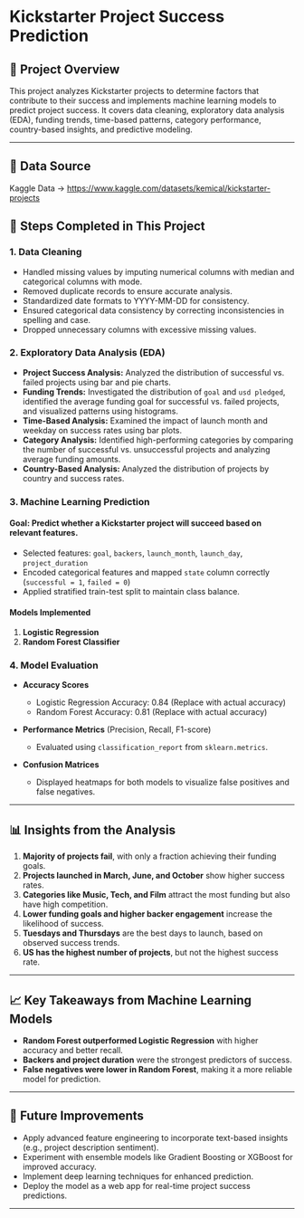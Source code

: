 # Kickstarter Project Success Prediction

## 📌 Project Overview
This project analyzes Kickstarter projects to determine factors that contribute to their success and implements machine learning models to predict project success. It covers data cleaning, exploratory data analysis (EDA), funding trends, time-based patterns, category performance, country-based insights, and predictive modeling.

---
## 📌 Data Source
Kaggle Data -> https://www.kaggle.com/datasets/kemical/kickstarter-projects

## 📂 Steps Completed in This Project

### **1. Data Cleaning**
- Handled missing values by imputing numerical columns with median and categorical columns with mode.
- Removed duplicate records to ensure accurate analysis.
- Standardized date formats to YYYY-MM-DD for consistency.
- Ensured categorical data consistency by correcting inconsistencies in spelling and case.
- Dropped unnecessary columns with excessive missing values.

### **2. Exploratory Data Analysis (EDA)**
- **Project Success Analysis:** Analyzed the distribution of successful vs. failed projects using bar and pie charts.
- **Funding Trends:** Investigated the distribution of `goal` and `usd pledged`, identified the average funding goal for successful vs. failed projects, and visualized patterns using histograms.
- **Time-Based Analysis:** Examined the impact of launch month and weekday on success rates using bar plots.
- **Category Analysis:** Identified high-performing categories by comparing the number of successful vs. unsuccessful projects and analyzing average funding amounts.
- **Country-Based Analysis:** Analyzed the distribution of projects by country and success rates.

### **3. Machine Learning Prediction**
#### **Goal:** Predict whether a Kickstarter project will succeed based on relevant features.
- Selected features: `goal`, `backers`, `launch_month`, `launch_day`, `project_duration`
- Encoded categorical features and mapped `state` column correctly (`successful = 1`, `failed = 0`)
- Applied stratified train-test split to maintain class balance.

#### **Models Implemented**
1. **Logistic Regression**
2. **Random Forest Classifier**

### **4. Model Evaluation**
- **Accuracy Scores**
  - Logistic Regression Accuracy: 0.84  (Replace with actual accuracy)
  - Random Forest Accuracy: 0.81  (Replace with actual accuracy)

- **Performance Metrics** (Precision, Recall, F1-score)
  - Evaluated using `classification_report` from `sklearn.metrics`.

- **Confusion Matrices**
  - Displayed heatmaps for both models to visualize false positives and false negatives.

---

## 📊 **Insights from the Analysis**
1. **Majority of projects fail**, with only a fraction achieving their funding goals.
2. **Projects launched in March, June, and October** show higher success rates.
3. **Categories like Music, Tech, and Film** attract the most funding but also have high competition.
4. **Lower funding goals and higher backer engagement** increase the likelihood of success.
5. **Tuesdays and Thursdays** are the best days to launch, based on observed success trends.
6. **US has the highest number of projects**, but not the highest success rate.

---

## 📈 **Key Takeaways from Machine Learning Models**
- **Random Forest outperformed Logistic Regression** with higher accuracy and better recall.
- **Backers and project duration** were the strongest predictors of success.
- **False negatives were lower in Random Forest**, making it a more reliable model for prediction.

---

## 🚀 Future Improvements
- Apply advanced feature engineering to incorporate text-based insights (e.g., project description sentiment).
- Experiment with ensemble models like Gradient Boosting or XGBoost for improved accuracy.
- Implement deep learning techniques for enhanced prediction.
- Deploy the model as a web app for real-time project success predictions.

---
